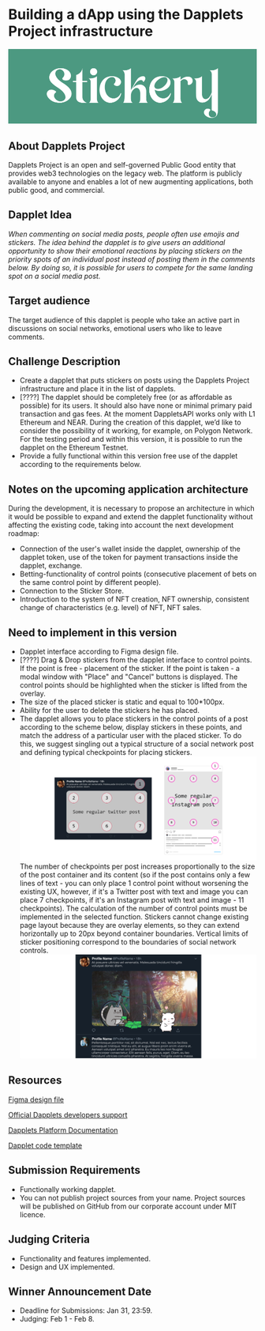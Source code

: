 # Building a dApp using the Dapplets Project infrastructure
![](https://github.com/RidgeRock/stickery/blob/3a2f360da2ca06f0a91c0d9be32ae79db70ee70c/GitcoinImages/Logo.png)

## About Dapplets Project

Dapplets Project is an open and self-governed Public Good entity that provides web3 technologies on the legacy web. The platform is publicly available to anyone and enables a lot of new augmenting applications, both public good, and commercial.

## Dapplet Idea

*When commenting on social media posts, people often use emojis and stickers. The idea behind the dapplet is to give users an additional opportunity to show their emotional reactions by placing stickers on the priority spots of an individual post instead of posting them in the comments below. By doing so, it is possible for users to compete for the same landing spot on a social media post.*

## Target audience

The target audience of this dapplet is people who take an active part in discussions on social networks, emotional users who like to leave comments.

## Challenge Description

* Create a dapplet that puts stickers on posts using the Dapplets Project infrastructure and place it in the list of dapplets.
* [????] The dapplet should be completely free (or as affordable as possible) for its users. It should also have none or minimal primary paid transaction and gas fees. At the moment DappletsAPI works only with L1 Ethereum and NEAR. During the creation of this dapplet, we’d like to consider the possibility of it working, for example, on Polygon Network. For the testing period and within this version, it is possible to run the dapplet on the Ethereum Testnet.
* Provide a fully functional within this version free use of the dapplet according to the requirements below.

## Notes on the upcoming application architecture

During the development, it is necessary to propose an architecture in which it would be possible to expand and extend the dapplet functionality without affecting the existing code, taking into account the next development roadmap:

* Connection of the user's wallet inside the dapplet, ownership of the dapplet token, use of the token for payment transactions inside the dapplet, exchange.
* Betting-functionality of control points (consecutive placement of bets on the same control point by different people).
* Connection to the Sticker Store.
* Introduction to the system of NFT creation, NFT ownership, consistent change of characteristics (e.g. level) of NFT, NFT sales.

## Need to implement in this version

* Dapplet interface according to Figma design file.
* [????] Drag & Drop stickers from the dapplet interface to control points. If the point is free - placement of the sticker. If the point is taken - a modal window with "Place" and "Cancel" buttons is displayed. The control points should be highlighted when the sticker is lifted from the overlay.
* The size of the placed sticker is static and equal to 100*100px.
* Ability for the user to delete the stickers he has placed.
* The dapplet allows you to place stickers in the control points of a post according to the scheme below, display stickers in these points, and match the address of a particular user with the placed sticker. To do this, we suggest singling out a typical structure of a social network post and defining typical checkpoints for placing stickers.
![](https://github.com/RidgeRock/stickery/blob/3a2f360da2ca06f0a91c0d9be32ae79db70ee70c/GitcoinImages/Points.png "Twitter and Instagram scheme")
The number of checkpoints per post increases proportionally to the size of the post container and its content (so if the post contains only a few lines of text - you can only place 1 control point without worsening the existing UX, however, if it's a Twitter post with text and image you can place 7 checkpoints, if it's an Instagram post with text and image - 11 checkpoints). The calculation of the number of control points must be implemented in the selected function. Stickers cannot change existing page layout because they are overlay elements, so they can extend horizontally up to 20px beyond container boundaries. Vertical limits of sticker positioning correspond to the boundaries of social network controls.
![](https://github.com/RidgeRock/stickery/blob/98bc1c71c7ba859e2ca750744e925afab84aab9b/GitcoinImages/Example.png "Working dapplet example")

## Resources

  [Figma design file](https://www.figma.com/file/OIu6K277H1AfVlTJbBqQm7/Stickery_UI?node-id=0%3A1)

  [Official Dapplets developers support](https://discord.gg/MeccGNcd)
  
  [Dapplets Platform Documentation](https://docs.dapplets.org/docs)
  
  [Dapplet code template](https://github.com/dapplets/dapplet-template)
  
## Submission Requirements

* Functionally working dapplet.
* You can not publish project sources from your name. Project sources will be published on GitHub from our corporate account under MIT licence.

## Judging Criteria

* Functionality and features implemented.
* Design and UX implemented.

## Winner Announcement Date

* Deadline for Submissions: Jan 31, 23:59.
* Judging: Feb 1 - Feb 8.
